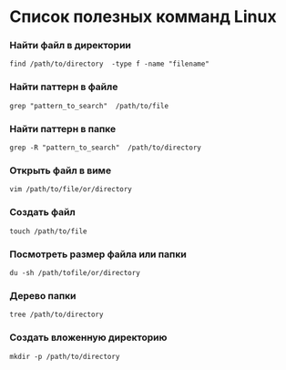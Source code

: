 # Список полезных комманд Linux

### Найти файл в директории
`find /path/to/directory  -type f -name "filename"`

### Найти паттерн в файле
`grep "pattern_to_search"  /path/to/file`

### Найти паттерн в папке
`grep -R "pattern_to_search"  /path/to/directory`

### Открыть файл в виме
`vim /path/to/file/or/directory`

### Создать файл
`touch /path/to/file`

### Посмотреть размер файла или папки
`du -sh /path/tofile/or/directory`

### Дерево папки
`tree /path/to/directory`

### Создать вложенную директорию
`mkdir -p /path/to/directory`
